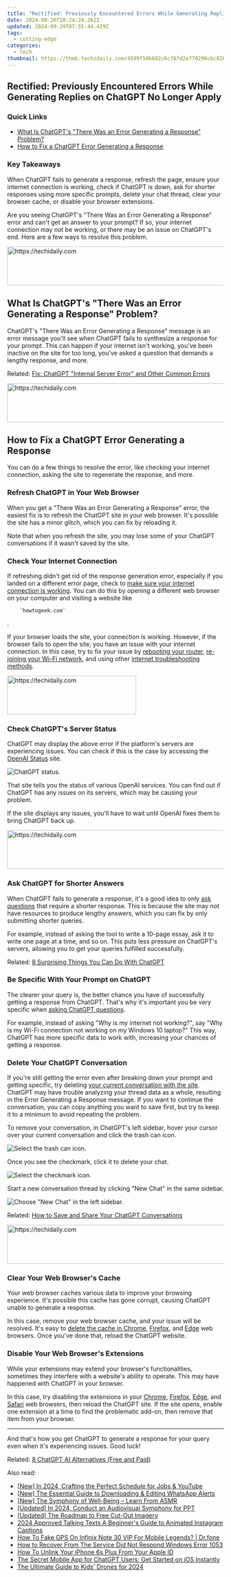 ```yaml
---
title: "Rectified: Previously Encountered Errors While Generating Replies on ChatGPT No Longer Apply"
date: 2024-09-26T20:24:24.262Z
updated: 2024-09-29T07:55:44.419Z
tags:
  - cutting-edge
categories:
  - tech
thumbnail: https://thmb.techidaily.com/4599f50b602c6cf6fd2e770298cbc820ac519a960550c4309b2e36a11fd875c9.jpg
---
```


## Rectified: Previously Encountered Errors While Generating Replies on ChatGPT No Longer Apply

### Quick Links

* [What Is ChatGPT's "There Was an Error Generating a Response" Problem?](https://facebook-videos.techidaily.com/updated-directvid-capture-kit-fb-version-for-2024/)
* [How to Fix a ChatGPT Error Generating a Response](https://tech-revival.techidaily.com/chatgpt-and-cash-uncovering-eight-legitimate-ways-to-make-money-on-the-side/)

### Key Takeaways

 When ChatGPT fails to generate a response, refresh the page, ensure your internet connection is working, check if ChatGPT is down, ask for shorter responses using more specific prompts, delete your chat thread, clear your browser cache, or disable your browser extensions.

 Are you seeing ChatGPT's "There Was an Error Generating a Response" error and can't get an answer to your prompt? If so, your internet connection may not be working, or there may be an issue on ChatGPT's end. Here are a few ways to resolve this problem.

<!-- affiliate ads begin -->
<a href="https://unicoeye.pxf.io/c/5597632/2134492/18498" target="_top" id="2134492">
  <img src="//a.impactradius-go.com/display-ad/18498-2134492" border="0" alt="https://techidaily.com" width="728" height="90"/>
</a>
<img height="0" width="0" src="https://unicoeye.pxf.io/i/5597632/2134492/18498" style="position:absolute;visibility:hidden;" border="0" />
<!-- affiliate ads end -->

##  What Is ChatGPT's "There Was an Error Generating a Response" Problem?

 ChatGPT's "There Was an Error Generating a Response" message is an error message you'll see when ChatGPT fails to synthesize a response for your prompt. This can happen if your internet isn't working, you've been inactive on the site for too long, you've asked a question that demands a lengthy response, and more.

Related: [Fix: ChatGPT "Internal Server Error" and Other Common Errors](https://win-dash.techidaily.com/latest-update-get-your-logitech-g933-headset-software-here/) 

<!-- affiliate ads begin -->
<a href="https://unicoeye.pxf.io/c/5597632/2134489/18498" target="_top" id="2134489">
  <img src="//a.impactradius-go.com/display-ad/18498-2134489" border="0" alt="https://techidaily.com" width="728" height="90"/>
</a>
<img height="0" width="0" src="https://unicoeye.pxf.io/i/5597632/2134489/18498" style="position:absolute;visibility:hidden;" border="0" />
<!-- affiliate ads end -->

##  How to Fix a ChatGPT Error Generating a Response

 You can do a few things to resolve the error, like checking your internet connection, asking the site to regenerate the response, and more.

###  Refresh ChatGPT in Your Web Browser

 When you get a "There Was an Error Generating a Response" error, the easiest fix is to refresh the ChatGPT site in your web browser. It's possible the site has a minor glitch, which you can fix by reloading it.

 Note that when you refresh the site, you may lose some of your ChatGPT conversations if it wasn't saved by the site.

###  Check Your Internet Connection

 If refreshing didn't get rid of the response generation error, especially if you landed on a different error page, check to [make sure your internet connection is working](https://location-fake.techidaily.com/5-easy-ways-to-change-location-on-youtube-tv-on-poco-x6-pro-drfone-by-drfone-virtual-android/). You can do this by opening a different web browser on your computer and visiting a website like 

        `howtogeek.com`
    
 .

 If your browser loads the site, your connection is working. However, if the browser fails to open the site, you have an issue with your internet connection. In this case, try to fix your issue by [rebooting your router](https://extra-information.techidaily.com/updated-chuckle-centric-ringtone-websites-guide/), [re-joining your Wi-Fi network](https://fix-guide.techidaily.com/how-to-send-and-fake-live-location-on-facebook-messenger-of-your-tecno-pop-8-drfone-by-drfone-virtual-android/), and using other [internet troubleshooting methods](https://android-location.techidaily.com/in-2024-3-effective-methods-to-fake-gps-location-on-android-for-your-asus-rog-phone-7-ultimate-drfone-by-drfone-virtual/).

<!-- affiliate ads begin -->
<a href="https://aligracehair.sjv.io/c/5597632/1938716/19272" target="_top" id="1938716">
  <img src="//a.impactradius-go.com/display-ad/19272-1938716" border="0" alt="https://techidaily.com" width="300" height="90"/>
</a>
<img height="0" width="0" src="https://aligracehair.sjv.io/i/5597632/1938716/19272" style="position:absolute;visibility:hidden;" border="0" />
<!-- affiliate ads end -->

###  Check ChatGPT's Server Status

 ChatGPT may display the above error if the platform's servers are experiencing issues. You can check if this is the case by accessing the [OpenAI Status](https://status.openai.com/) site.

![ChatGPT status.](https://static1.howtogeekimages.com/wordpress/wp-content/uploads/2023/03/1-chatgpt-status.png) 

 That site tells you the status of various OpenAI services. You can find out if ChatGPT has any issues on its servers, which may be causing your problem.

 If the site displays any issues, you'll have to wait until OpenAI fixes them to bring ChatGPT back up.

<!-- affiliate ads begin -->
<a href="https://unicoeye.pxf.io/c/5597632/2134227/18498" target="_top" id="2134227">
  <img src="//a.impactradius-go.com/display-ad/18498-2134227" border="0" alt="https://techidaily.com" width="728" height="90"/>
</a>
<img height="0" width="0" src="https://unicoeye.pxf.io/i/5597632/2134227/18498" style="position:absolute;visibility:hidden;" border="0" />
<!-- affiliate ads end -->

###  Ask ChatGPT for Shorter Answers

 When ChatGPT fails to generate a response, it's a good idea to only [ask questions](https://facebook-clips.techidaily.com/updated-achieve-higher-interactions-mastering-the-art-of-square-videos-for-2024/) that require a shorter response. This is because the site may not have resources to produce lengthy answers, which you can fix by only submitting shorter queries.

 For example, instead of asking the tool to write a 10-page essay, ask it to write one page at a time, and so on. This puts less pressure on ChatGPT's servers, allowing you to get your queries fulfilled successfully.

Related: [8 Surprising Things You Can Do With ChatGPT](https://facebook-clips.techidaily.com/updated-achieve-higher-interactions-mastering-the-art-of-square-videos-for-2024/) 

###  Be Specific With Your Prompt on ChatGPT

 The clearer your query is, the better chance you have of successfully getting a response from ChatGPT. That's why it's important you be very specific when [asking ChatGPT questions](https://extra-resources.techidaily.com/new-capture-clarity-editing-insights-for-professional-results/).

 For example, instead of asking "Why is my internet not working?", say "Why is my Wi-Fi connection not working on my Windows 10 laptop?" This way, ChatGPT has more specific data to work with, increasing your chances of getting a response.

###  Delete Your ChatGPT Conversation

 If you're still getting the error even after breaking down your prompt and getting specific, try deleting [your current conversation with the site](https://some-guidance.techidaily.com/new-the-ultimate-clock-companion-for-wedding-planners-and-couples/). ChatGPT may have trouble analyzing your thread data as a whole, resulting in the Error Generating a Response message. If you want to continue the conversation, you can copy anything you want to save first, but try to keep it to a minimum to avoid repeating the problem.

 To remove your conversation, in ChatGPT's left sidebar, hover your cursor over your current conversation and click the trash can icon.

![Select the trash can icon.](https://static1.howtogeekimages.com/wordpress/wp-content/uploads/2023/03/2-delete-chatgpt-chat.png) 

 Once you see the checkmark, click it to delete your chat.

![Select the checkmark icon.](https://static1.howtogeekimages.com/wordpress/wp-content/uploads/2023/03/3-confirm-chatgpt-conversation-deletion.png) 

 Start a new conversation thread by clicking "New Chat" in the same sidebar.

![Choose "New Chat" in the left sidebar.](https://static1.howtogeekimages.com/wordpress/wp-content/uploads/2023/03/4-start-new-chatgpt-chat.png) 

Related: [How to Save and Share Your ChatGPT Conversations](https://some-guidance.techidaily.com/new-the-ultimate-clock-companion-for-wedding-planners-and-couples/) 

<!-- affiliate ads begin -->
<a href="https://aligracehair.sjv.io/c/5597632/2080317/19272" target="_top" id="2080317">
  <img src="//a.impactradius-go.com/display-ad/19272-2080317" border="0" alt="https://techidaily.com" width="728" height="90"/>
</a>
<img height="0" width="0" src="https://aligracehair.sjv.io/i/5597632/2080317/19272" style="position:absolute;visibility:hidden;" border="0" />
<!-- affiliate ads end -->

###  Clear Your Web Browser's Cache

 Your web browser caches various data to improve your browsing experience. It's possible this cache has gone corrupt, causing ChatGPT unable to generate a response.

 In this case, remove your web browser cache, and your issue will be resolved. It's easy to [delete the cache in Chrome](https://smart-video-creator.techidaily.com/in-2024-take-control-of-time-top-10-free-video-speed-manipulation-apps-for-mobile/), [Firefox](https://phone-solutions.techidaily.com/3-best-tools-to-hard-reset-vivo-g2-drfone-by-drfone-reset-android-reset-android/), and [Edge](https://youtube-sure.techidaily.com/024-approved-clearing-tactics-for-youtubes-stored-video-queue/) web browsers. Once you've done that, reload the ChatGPT website.

###  Disable Your Web Browser's Extensions

 While your extensions may extend your browser's functionalities, sometimes they interfere with a website's ability to operate. This may have happened with ChatGPT in your browser.

 In this case, try disabling the extensions in your [Chrome](https://technical-tips.techidaily.com/easy-instructions-for-performing-a-successful-chromecast-update/), [Firefox](https://blog-min.techidaily.com/how-to-transfer-contacts-from-samsung-galaxy-m54-5g-to-other-android-devices-using-bluetooth-drfone-by-drfone-transfer-from-android-transfer-from-android/), [Edge](https://extra-lessons.techidaily.com/in-2024-bringing-text-to-life-3d-creation-in-photo/), and [Safari](https://buynow-marvelous.techidaily.com/nikons-sb-700-flash-balancing-cost-and-efficiency/) web browsers, then reload the ChatGPT site. If the site opens, enable one extension at a time to find the problematic add-on, then remove that item from your browser.

---

 And that's how you get ChatGPT to generate a response for your query even when it's experiencing issues. Good luck!

Related: [8 ChatGPT AI Alternatives (Free and Paid)](https://screen-mirroring-recording.techidaily.com/in-2024-3-must-know-methods-to-record-on-your-ipad/)

<ins class="adsbygoogle"
     style="display:block"
     data-ad-format="autorelaxed"
     data-ad-client="ca-pub-7571918770474297"
     data-ad-slot="1223367746"></ins>

<ins class="adsbygoogle"
     style="display:block"
     data-ad-client="ca-pub-7571918770474297"
     data-ad-slot="8358498916"
     data-ad-format="auto"
     data-full-width-responsive="true"></ins>

<span class="atpl-alsoreadstyle">Also read:</span>
<div><ul>
<li><a href="https://youtube-zero.techidaily.com/n-2024-crafting-the-perfect-schedule-for-jobs-and-youtube/"><u>[New] In 2024, Crafting the Perfect Schedule for Jobs & YouTube</u></a></li>
<li><a href="https://some-skills.techidaily.com/new-the-essential-guide-to-downloading-and-editing-whatsapp-alerts/"><u>[New] The Essential Guide to Downloading & Editing WhatsApp Alerts</u></a></li>
<li><a href="https://some-skills.techidaily.com/new-the-symphony-of-well-being-learn-from-asmr/"><u>[New] The Symphony of Well-Being – Learn From ASMR</u></a></li>
<li><a href="https://fox-direct.techidaily.com/updated-in-2024-conduct-an-audiovisual-symphony-for-ppt/"><u>[Updated] In 2024, Conduct an Audiovisual Symphony for PPT</u></a></li>
<li><a href="https://some-skills.techidaily.com/updated-the-roadmap-to-free-cut-out-imagery/"><u>[Updated] The Roadmap to Free Cut-Out Imagery</u></a></li>
<li><a href="https://some-skills.techidaily.com/2024-approved-talking-texts-a-beginners-guide-to-animated-instagram-captions/"><u>2024 Approved Talking Texts A Beginner's Guide to Animated Instagram Captions</u></a></li>
<li><a href="https://fake-location.techidaily.com/how-to-fake-gps-on-infinix-note-30-vip-for-mobile-legends-drfone-by-drfone-virtual-android/"><u>How To Fake GPS On Infinix Note 30 VIP For Mobile Legends? | Dr.fone</u></a></li>
<li><a href="https://win11.techidaily.com/how-to-recover-from-the-service-did-not-respond-windows-error-1053/"><u>How to Recover From The Service Did Not Respond Windows Error 1053</u></a></li>
<li><a href="https://apple-account.techidaily.com/how-to-unlink-your-iphone-6s-plus-from-your-apple-id-by-drfone-ios/"><u>How To Unlink Your iPhone 6s Plus From Your Apple ID</u></a></li>
<li><a href="https://tech-hub.techidaily.com/1722166852869-the-secret-mobile-app-for-chatgpt-users-get-started-on-ios-instantly/"><u>The Secret Mobile App for ChatGPT Users: Get Started on iOS Instantly</u></a></li>
<li><a href="https://some-skills.techidaily.com/the-ultimate-guide-to-kids-drones-for-2024/"><u>The Ultimate Guide to Kids' Drones for 2024</u></a></li>
</ul></div>

